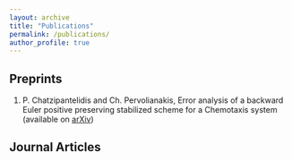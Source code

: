 ```yaml
---
layout: archive
title: "Publications"
permalink: /publications/
author_profile: true
---
```



Preprints
------
1. P. Chatzipantelidis and Ch. Pervolianakis, Error analysis of a backward Euler positive preserving stabilized scheme for a Chemotaxis system (available on [arXiv](https://arxiv.org/pdf/2210.04709.pdf))




Journal Articles
------
